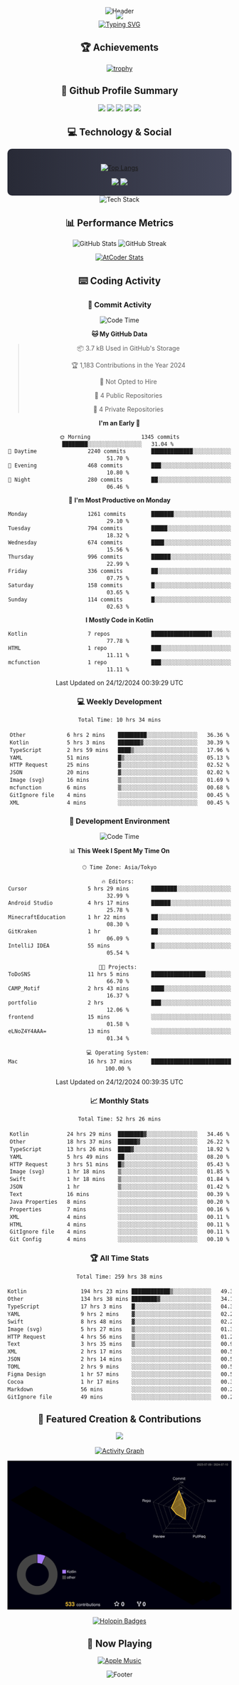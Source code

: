 <div align="center">
  
![Header](https://capsule-render.vercel.app/api?type=waving&color=gradient&customColorList=12&height=300&section=header&text=Welcome%20to%20Batapii's%20Universe&fontSize=50&animation=fadeIn&fontAlignY=40&desc=Android%20Developer%20|%20Kotlin%20LOVE%20)

<div style="margin-top: -20px;">
  <img src="https://readme-typing-svg.herokuapp.com/?lines=Crafting+Android+Experiences;Building+Tomorrow's+Apps+Today;Always+Learning,+Always+Growing&font=Fira%20Code&center=true&width=440&height=45&color=f75c7e&vCenter=true&size=22&pause=1000">
</div>

<a href="https://git.io/typing-svg">
  <img src="https://readme-typing-svg.demolab.com?font=Fira+Code&weight=600&size=28&duration=4000&pause=1000&center=true&vCenter=true&width=800&lines=Hey+there!+I'm+Batapii+%F0%9F%91%8B;Android+Developer+from+Japan+%F0%9F%87%AF%F0%9F%87%B5" alt="Typing SVG" />
</a>

## 🏆 Achievements

[![trophy](https://github-profile-trophy.vercel.app/?username=batapii&theme=onestar&no-frame=true&no-bg=true&column=8&rank=SECRET,SSS,SS,S,AAA,AA,A,B,C,?&margin-w=10&margin-h=10)](https://github.com/ryo-ma/github-profile-trophy)

## 🎯 Github Profile Summary

<div align="center">
  <img src="http://github-profile-summary-cards.vercel.app/api/cards/profile-details?username=batapii&theme=radical" />
  <img src="http://github-profile-summary-cards.vercel.app/api/cards/repos-per-language?username=batapii&theme=radical" />
  <img src="http://github-profile-summary-cards.vercel.app/api/cards/most-commit-language?username=batapii&theme=radical" />
  <img src="http://github-profile-summary-cards.vercel.app/api/cards/stats?username=batapii&theme=radical" />
  <img src="http://github-profile-summary-cards.vercel.app/api/cards/productive-time?username=batapii&theme=radical" />
</div>

## 💻 Technology & Social

<div align="center" style="background: linear-gradient(to right, #282A36, #44475A); padding: 20px; border-radius: 10px;">

[![Top Langs](https://github-readme-stats.vercel.app/api/top-langs/?username=batapii
)](https://github.com/anuraghazra/github-readme-stats)

<div style="margin-top: 15px">
<a href="https://github.com/batapii"><img src="https://img.shields.io/github/followers/batapii?style=for-the-badge&logo=github&label=Follow&color=ff6e96&labelColor=282A36"/></a>
<a href="https://twitter.com/batapii3939"><img src="https://img.shields.io/twitter/follow/batapii?style=for-the-badge&logo=twitter&color=1DA1F2&labelColor=282A36&label= Twitter"/></a>
</div>

</div>

<div align="center">
<img src="https://github-readme-tech-stack.vercel.app/api/cards?title=Tech+Stack&align=center&titleAlign=center&fontSize=20&lineHeight=10&lineCount=4&theme=github_dark&width=800&bg=%230D1117&badge=%23161B22&border=%2321262D&titleColor=%2358A6FF&line1=kotlin%2Ckotlin%2C0095D5%3Bandroid%2Candroid%2C00ff00%3Bjetpackcompose%2Cjetpack%2C4285F4%3B&line2=swift%2Cswift%2CFA7343%3Bfirebase%2Cfirebase%2CFFCA28%3Bgithub%2Cgithub%2C181717%3B&line3=typescript%2Ctypescript%2C3178C6%3Bgraphql%2Cgraphql%2CE10098%3Bsupabase%2Csupabase%2C3FCF8E%3B&line4=gradle%2Cgradle%2C02303A%3Bgitkraken%2Cgitkraken%2C179287%3Bpostman%2Cpostman%2CFF6C37%3B" alt="Tech Stack" />
</div>



## 📊 Performance Metrics

<div align="center">

![GitHub Stats](https://github-readme-stats.vercel.app/api?username=batapii&show_icons=true&theme=radical&hide_border=true&bg_color=0D1117)
![GitHub Streak](https://github-readme-streak-stats.herokuapp.com/?user=batapii&theme=radical&hide_border=true&background=0D1117)

[![AtCoder Stats](https://atcoder-readme-stats.vercel.app/stats/batapii3939?theme=dark&show_history=5&width=495)](https://github.com/iwbc-mzk/atcoder-readme-stats)

</div>

## ⌨️ Coding Activity

### 🌟 Commit Activity
<!--START_SECTION:commit-stats-->
![Code Time](http://img.shields.io/badge/Code%20Time-394%20hrs%2017%20mins-blue)

**🐱 My GitHub Data** 

> 📦 3.7 kB Used in GitHub's Storage 
 > 
> 🏆 1,183 Contributions in the Year 2024
 > 
> 🚫 Not Opted to Hire
 > 
> 📜 4 Public Repositories 
 > 
> 🔑 4 Private Repositories 
 > 
**I'm an Early 🐤** 

```text
🌞 Morning                1345 commits        ████████░░░░░░░░░░░░░░░░░   31.04 % 
🌆 Daytime                2240 commits        █████████████░░░░░░░░░░░░   51.70 % 
🌃 Evening                468 commits         ███░░░░░░░░░░░░░░░░░░░░░░   10.80 % 
🌙 Night                  280 commits         ██░░░░░░░░░░░░░░░░░░░░░░░   06.46 % 
```
📅 **I'm Most Productive on Monday** 

```text
Monday                   1261 commits        ███████░░░░░░░░░░░░░░░░░░   29.10 % 
Tuesday                  794 commits         █████░░░░░░░░░░░░░░░░░░░░   18.32 % 
Wednesday                674 commits         ████░░░░░░░░░░░░░░░░░░░░░   15.56 % 
Thursday                 996 commits         ██████░░░░░░░░░░░░░░░░░░░   22.99 % 
Friday                   336 commits         ██░░░░░░░░░░░░░░░░░░░░░░░   07.75 % 
Saturday                 158 commits         █░░░░░░░░░░░░░░░░░░░░░░░░   03.65 % 
Sunday                   114 commits         █░░░░░░░░░░░░░░░░░░░░░░░░   02.63 % 
```


**I Mostly Code in Kotlin** 

```text
Kotlin                   7 repos             ███████████████████░░░░░░   77.78 % 
HTML                     1 repo              ███░░░░░░░░░░░░░░░░░░░░░░   11.11 % 
mcfunction               1 repo              ███░░░░░░░░░░░░░░░░░░░░░░   11.11 % 
```




 Last Updated on 24/12/2024 00:39:29 UTC
<!--END_SECTION:commit-stats-->

### 💻 Weekly Development
<!--START_SECTION:wakatime-->

```txt
Total Time: 10 hrs 34 mins

Other             6 hrs 2 mins    █████████░░░░░░░░░░░░░░░░   36.36 %
Kotlin            5 hrs 3 mins    ███████▓░░░░░░░░░░░░░░░░░   30.39 %
TypeScript        2 hrs 59 mins   ████▒░░░░░░░░░░░░░░░░░░░░   17.96 %
YAML              51 mins         █▒░░░░░░░░░░░░░░░░░░░░░░░   05.13 %
HTTP Request      25 mins         ▓░░░░░░░░░░░░░░░░░░░░░░░░   02.52 %
JSON              20 mins         ▓░░░░░░░░░░░░░░░░░░░░░░░░   02.02 %
Image (svg)       16 mins         ▒░░░░░░░░░░░░░░░░░░░░░░░░   01.69 %
mcfunction        6 mins          ▒░░░░░░░░░░░░░░░░░░░░░░░░   00.68 %
GitIgnore file    4 mins          ░░░░░░░░░░░░░░░░░░░░░░░░░   00.45 %
XML               4 mins          ░░░░░░░░░░░░░░░░░░░░░░░░░   00.45 %
```

<!--END_SECTION:wakatime-->

### 🔨 Development Environment
<!--START_SECTION:dev-stats-->
![Code Time](http://img.shields.io/badge/Code%20Time-394%20hrs%2017%20mins-blue)

📊 **This Week I Spent My Time On** 

```text
🕑︎ Time Zone: Asia/Tokyo

🔥 Editors: 
Cursor                   5 hrs 29 mins       ████████░░░░░░░░░░░░░░░░░   32.99 % 
Android Studio           4 hrs 17 mins       ██████░░░░░░░░░░░░░░░░░░░   25.78 % 
MinecraftEducation       1 hr 22 mins        ██░░░░░░░░░░░░░░░░░░░░░░░   08.30 % 
GitKraken                1 hr                ██░░░░░░░░░░░░░░░░░░░░░░░   06.09 % 
IntelliJ IDEA            55 mins             █░░░░░░░░░░░░░░░░░░░░░░░░   05.54 % 

🐱‍💻 Projects: 
ToDoSNS                  11 hrs 5 mins       █████████████████░░░░░░░░   66.70 % 
CAMP_Motif               2 hrs 43 mins       ████░░░░░░░░░░░░░░░░░░░░░   16.37 % 
portfolio                2 hrs               ███░░░░░░░░░░░░░░░░░░░░░░   12.06 % 
frontend                 15 mins             ░░░░░░░░░░░░░░░░░░░░░░░░░   01.58 % 
eLNoZ4Y4AAA=             13 mins             ░░░░░░░░░░░░░░░░░░░░░░░░░   01.34 % 

💻 Operating System: 
Mac                      16 hrs 37 mins      █████████████████████████   100.00 % 
```


 Last Updated on 24/12/2024 00:39:35 UTC
<!--END_SECTION:dev-stats-->

### 📈 Monthly Stats
<!--START_SECTION:wakamonth-->

```txt
Total Time: 52 hrs 26 mins

Kotlin            24 hrs 29 mins  ████████▓░░░░░░░░░░░░░░░░   34.46 %
Other             18 hrs 37 mins  ██████▓░░░░░░░░░░░░░░░░░░   26.22 %
TypeScript        13 hrs 26 mins  ████▓░░░░░░░░░░░░░░░░░░░░   18.92 %
YAML              5 hrs 49 mins   ██░░░░░░░░░░░░░░░░░░░░░░░   08.20 %
HTTP Request      3 hrs 51 mins   █▒░░░░░░░░░░░░░░░░░░░░░░░   05.43 %
Image (svg)       1 hr 18 mins    ▒░░░░░░░░░░░░░░░░░░░░░░░░   01.85 %
Swift             1 hr 18 mins    ▒░░░░░░░░░░░░░░░░░░░░░░░░   01.84 %
JSON              1 hr            ▒░░░░░░░░░░░░░░░░░░░░░░░░   01.42 %
Text              16 mins         ░░░░░░░░░░░░░░░░░░░░░░░░░   00.39 %
Java Properties   8 mins          ░░░░░░░░░░░░░░░░░░░░░░░░░   00.20 %
Properties        7 mins          ░░░░░░░░░░░░░░░░░░░░░░░░░   00.16 %
XML               4 mins          ░░░░░░░░░░░░░░░░░░░░░░░░░   00.11 %
HTML              4 mins          ░░░░░░░░░░░░░░░░░░░░░░░░░   00.11 %
GitIgnore file    4 mins          ░░░░░░░░░░░░░░░░░░░░░░░░░   00.11 %
Git Config        4 mins          ░░░░░░░░░░░░░░░░░░░░░░░░░   00.10 %
```

<!--END_SECTION:wakamonth-->

### 🏆 All Time Stats
<!--START_SECTION:wakaalltime-->

```txt
Total Time: 259 hrs 38 mins

Kotlin                 194 hrs 23 mins ████████████▒░░░░░░░░░░░░   49.30 %
Other                  134 hrs 38 mins ████████▓░░░░░░░░░░░░░░░░   34.15 %
TypeScript             17 hrs 3 mins   █░░░░░░░░░░░░░░░░░░░░░░░░   04.32 %
YAML                   9 hrs 2 mins    ▓░░░░░░░░░░░░░░░░░░░░░░░░   02.29 %
Swift                  8 hrs 48 mins   ▓░░░░░░░░░░░░░░░░░░░░░░░░   02.23 %
Image (svg)            5 hrs 27 mins   ▒░░░░░░░░░░░░░░░░░░░░░░░░   01.38 %
HTTP Request           4 hrs 56 mins   ▒░░░░░░░░░░░░░░░░░░░░░░░░   01.25 %
Text                   3 hrs 35 mins   ▒░░░░░░░░░░░░░░░░░░░░░░░░   00.91 %
XML                    2 hrs 17 mins   ░░░░░░░░░░░░░░░░░░░░░░░░░   00.58 %
JSON                   2 hrs 14 mins   ░░░░░░░░░░░░░░░░░░░░░░░░░   00.57 %
TOML                   2 hrs 9 mins    ░░░░░░░░░░░░░░░░░░░░░░░░░   00.55 %
Figma Design           1 hr 57 mins    ░░░░░░░░░░░░░░░░░░░░░░░░░   00.50 %
Cocoa                  1 hr 17 mins    ░░░░░░░░░░░░░░░░░░░░░░░░░   00.33 %
Markdown               56 mins         ░░░░░░░░░░░░░░░░░░░░░░░░░   00.24 %
GitIgnore file         49 mins         ░░░░░░░░░░░░░░░░░░░░░░░░░   00.21 %
```

<!--END_SECTION:wakaalltime-->


## 🌟 Featured Creation & Contributions

<div align="center">
  <a href="https://github.com/batapii/ToDoSNS">
    <img src="https://github-readme-stats.vercel.app/api/pin/?username=batapii&repo=ToDoSNS&theme=radical&hide_border=true&bg_color=0D1117" />
  </a>

[![Activity Graph](https://github-readme-activity-graph.vercel.app/graph?username=batapii&custom_title=Contribution%20Graph&hide_border=true&theme=radical&bg_color=0D1117)](https://github.com/ashutosh00710/github-readme-activity-graph)

![3D Contrib](./profile-3d-contrib/profile-night-rainbow.svg)

[![Holopin Badges](https://holopin.me/batapii)](https://holopin.io/@batapii)

</div>

## 🎵 Now Playing

<div align="center">
  
[![Apple Music](https://music-profile.rayriffy.com/theme/dark.svg?uid=001005.6598667d2ffd4a10a4f429edd0ba24c4.1156)](https://github.com/rayriffy/apple-music-github-profile)

</div>

![Footer](https://capsule-render.vercel.app/api?type=waving&color=gradient&customColorList=12&height=100&section=footer)

</div>
